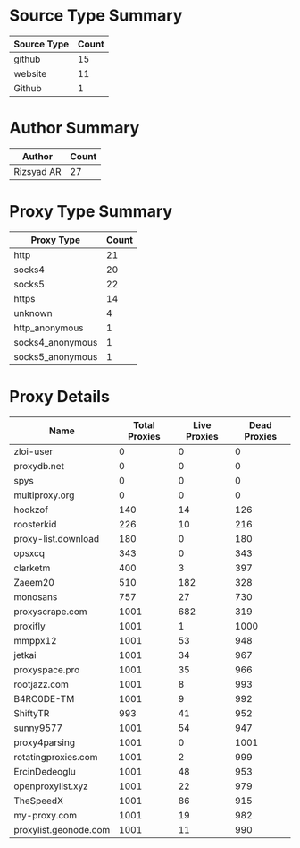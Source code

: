 # Source Type Summary

| Source Type | Count |
|-------------|-------|
| github | 15 |
| website | 11 |
| Github | 1 |


# Author Summary

| Author | Count |
|--------|-------|
| Rizsyad AR | 27 |


# Proxy Type Summary

| Proxy Type | Count |
|------------|-------|
| http | 21 |
| socks4 | 20 |
| socks5 | 22 |
| https | 14 |
| unknown | 4 |
| http_anonymous | 1 |
| socks4_anonymous | 1 |
| socks5_anonymous | 1 |


# Proxy Details

| Name | Total Proxies | Live Proxies | Dead Proxies |
|------|---------------|--------------|---------------|
| zloi-user | 0 | 0 | 0 |
| proxydb.net | 0 | 0 | 0 |
| spys | 0 | 0 | 0 |
| multiproxy.org | 0 | 0 | 0 |
| hookzof | 140 | 14 | 126 |
| roosterkid | 226 | 10 | 216 |
| proxy-list.download | 180 | 0 | 180 |
| opsxcq | 343 | 0 | 343 |
| clarketm | 400 | 3 | 397 |
| Zaeem20 | 510 | 182 | 328 |
| monosans | 757 | 27 | 730 |
| proxyscrape.com | 1001 | 682 | 319 |
| proxifly | 1001 | 1 | 1000 |
| mmppx12 | 1001 | 53 | 948 |
| jetkai | 1001 | 34 | 967 |
| proxyspace.pro | 1001 | 35 | 966 |
| rootjazz.com | 1001 | 8 | 993 |
| B4RC0DE-TM | 1001 | 9 | 992 |
| ShiftyTR | 993 | 41 | 952 |
| sunny9577 | 1001 | 54 | 947 |
| proxy4parsing | 1001 | 0 | 1001 |
| rotatingproxies.com | 1001 | 2 | 999 |
| ErcinDedeoglu | 1001 | 48 | 953 |
| openproxylist.xyz | 1001 | 22 | 979 |
| TheSpeedX | 1001 | 86 | 915 |
| my-proxy.com | 1001 | 19 | 982 |
| proxylist.geonode.com | 1001 | 11 | 990 |
